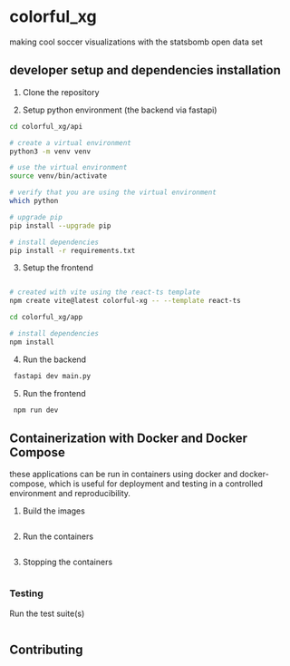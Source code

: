 # colorful_xg

making cool soccer visualizations with the statsbomb open data set


## developer setup and dependencies installation


1. Clone the repository

2. Setup python environment (the backend via fastapi)

```bash
cd colorful_xg/api 

# create a virtual environment
python3 -m venv venv

# use the virtual environment 
source venv/bin/activate

# verify that you are using the virtual environment
which python

# upgrade pip
pip install --upgrade pip

# install dependencies
pip install -r requirements.txt
```

3. Setup the frontend

```bash

# created with vite using the react-ts template
npm create vite@latest colorful-xg -- --template react-ts

cd colorful_xg/app

# install dependencies
npm install

```


4. Run the backend

```bash
 fastapi dev main.py
```

5. Run the frontend

```bash
 npm run dev
```


## Containerization with Docker and Docker Compose

these applications can be run in containers using docker and docker-compose, which is useful for deployment and testing in a controlled environment and reproducibility.

1. Build the images

```bash

```

2. Run the containers

```bash

```

3. Stopping the containers

```bash

```


### Testing


Run the test suite(s)

```bash

```



## Contributing
